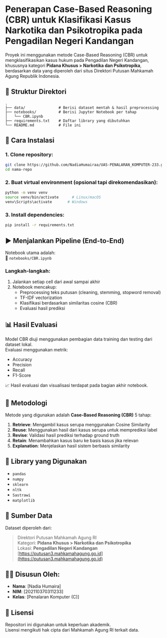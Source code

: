
# Penerapan Case-Based Reasoning (CBR) untuk Klasifikasi Kasus Narkotika dan Psikotropika pada Pengadilan Negeri Kandangan

Proyek ini menggunakan metode Case-Based Reasoning (CBR) untuk mengklasifikasikan kasus hukum pada Pengadilan Negeri Kandangan, khususnya kategori **Pidana Khusus > Narkotika dan Psikotropika**, berdasarkan data yang diperoleh dari situs Direktori Putusan Mahkamah Agung Republik Indonesia.

## 📁 Struktur Direktori

```
.
├── data/               # Berisi dataset mentah & hasil preprocessing
├── notebooks/          # Berisi Jupyter Notebook per tahap
│   └── CBR.ipynb
├── requirements.txt    # Daftar library yang dibutuhkan
└── README.md           # File ini
```

## 🚀 Cara Instalasi

### 1. Clone repository:
```bash
git clone https://github.com/NadiaHumairaa/UAS-PENALARAN_KOMPUTER-233.git
cd nama-repo
```

### 2. Buat virtual environment (opsional tapi direkomendasikan):
```bash
python -m venv venv
source venv/bin/activate      # Linux/macOS
venv\Scripts\activate       # Windows
```

### 3. Install dependencies:
```bash
pip install -r requirements.txt
```

## ▶️ Menjalankan Pipeline (End-to-End)

Notebook utama adalah:  
📄 `notebooks/CBR.ipynb`

### Langkah-langkah:
1. Jalankan setiap cell dari awal sampai akhir
2. Notebook mencakup:
   - Preprocessing teks putusan (cleaning, stemming, stopword removal)
   - TF-IDF vectorization
   - Klasifikasi berdasarkan similaritas cosine (CBR)
   - Evaluasi hasil prediksi

## 📊 Hasil Evaluasi

Model CBR diuji menggunakan pembagian data training dan testing dari dataset lokal.  
Evaluasi menggunakan metrik:
- Accuracy
- Precision
- Recall
- F1-Score

📈 Hasil evaluasi dan visualisasi terdapat pada bagian akhir notebook.

## 🧠 Metodologi

Metode yang digunakan adalah **Case-Based Reasoning (CBR)** 5 tahap:
1. **Retrieve**: Mengambil kasus serupa menggunakan Cosine Similarity
2. **Reuse**: Menggunakan hasil dari kasus serupa untuk memprediksi label
3. **Revise**: Validasi hasil prediksi terhadap ground truth
4. **Retain**: Menambahkan kasus baru ke basis kasus jika relevan
5. **Explanation**: Menjelaskan hasil sistem berbasis similarity

## 🔧 Library yang Digunakan

- `pandas`
- `numpy`
- `sklearn`
- `nltk`
- `Sastrawi`
- `matplotlib`

## 📌 Sumber Data

Dataset diperoleh dari:
> Direktori Putusan Mahkamah Agung RI  
> Kategori: **Pidana Khusus > Narkotika dan Psikotropika**  
> Lokasi: **Pengadilan Negeri Kandangan**  
> [https://putusan3.mahkamahagung.go.id](https://putusan3.mahkamahagung.go.id)

## 👨‍🎓 Disusun Oleh:

- **Nama**: [Nadia Humaira]
- **NIM**: [202110370311233]
- **Kelas**: [Penalaran Komputer (C)]

## 📄 Lisensi

Repositori ini digunakan untuk keperluan akademik.  
Lisensi mengikuti hak cipta dari Mahkamah Agung RI terkait data.
